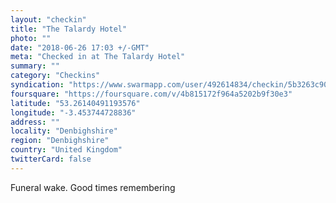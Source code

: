 ```yaml
---
layout: "checkin"
title: "The Talardy Hotel"
photo: ""
date: "2018-06-26 17:03 +/-GMT"
meta: "Checked in at The Talardy Hotel"
summary: ""
category: "Checkins"
syndication: "https://www.swarmapp.com/user/492614834/checkin/5b3263c9066332001c86c2e6"
foursquare: "https://foursquare.com/v/4b815172f964a5202b9f30e3"
latitude: "53.26140491193576"
longitude: "-3.453744728836"
address: ""
locality: "Denbighshire"
region: "Denbighshire"
country: "United Kingdom"
twitterCard: false
---
```

Funeral wake. Good times remembering
